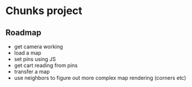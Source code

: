 # Chunks project

## Roadmap

- get camera working
- load a map
- set pins using JS
- get cart reading from pins
- transfer a map
- use neighbors to figure out more complex map rendering (corners etc)